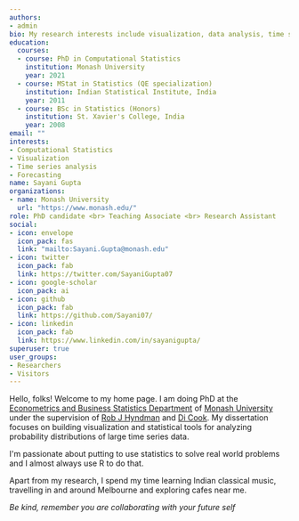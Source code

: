 ```yaml
---
authors:
- admin
bio: My research interests include visualization, data analysis, time series and forecasting
education:
  courses:
  - course: PhD in Computational Statistics
    institution: Monash University
    year: 2021
  - course: MStat in Statistics (QE specialization)
    institution: Indian Statistical Institute, India
    year: 2011
  - course: BSc in Statistics (Honors)
    institution: St. Xavier's College, India 
    year: 2008
email: ""
interests:
- Computational Statistics
- Visualization
- Time series analysis
- Forecasting
name: Sayani Gupta
organizations:
- name: Monash University
  url: "https://www.monash.edu/"
role: PhD candidate <br> Teaching Associate <br> Research Assistant
social:
- icon: envelope
  icon_pack: fas
  link: "mailto:Sayani.Gupta@monash.edu"
- icon: twitter
  icon_pack: fab
  link: https://twitter.com/SayaniGupta07
- icon: google-scholar
  icon_pack: ai
- icon: github
  icon_pack: fab
  link: https://github.com/Sayani07/
- icon: linkedin
  icon_pack: fab
  link: https://www.linkedin.com/in/sayanigupta/  
superuser: true
user_groups:
- Researchers
- Visitors
---
```


Hello, folks! Welcome to my home page. I am doing PhD at the [Econometrics and Business Statistics Department](https://www.monash.edu/business/econometrics-and-business-statistics/) of [Monash University](https://www.monash.edu/) under the supervision of [Rob J Hyndman](https://robjhyndman.com/) and [Di Cook](http://www.dicook.org/). My dissertation focuses on building visualization and statistical tools for analyzing probability distributions of large time series data.

I'm passionate about putting to use statistics to solve real world problems and I almost always use R to do that.

Apart from my research, I spend my time learning Indian classical music, travelling in and around Melbourne and exploring cafes near me.

_Be kind, remember you are collaborating with your future self_



